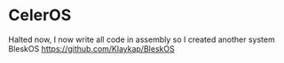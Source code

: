 # CelerOS
Halted now, I now write all code in assembly so I created another system BleskOS https://github.com/Klaykap/BleskOS
